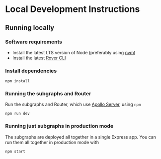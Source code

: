 # Local Development Instructions

## Running locally

### Software requirements

* Install the latest LTS version of Node (preferably using [nvm](https://github.com/nvm-sh/nvm))
* Install the latest [Rover CLI](https://www.apollographql.com/docs/rover/getting-started)

### Install dependencies

```shell
npm install
```

### Running the subgraphs and Router

Run the subgraphs and Router, which use [Apollo Server](https://www.apollographql.com/docs/apollo-server/), using `npm`

```shell
npm run dev
```

### Running just subgraphs in production mode
The subgraphs are deployed all together in a single Express app. You can run them all together in production mode with

```shell
npm start
```
